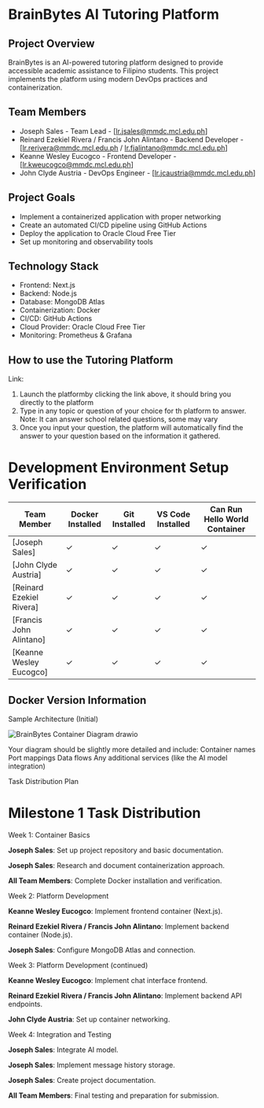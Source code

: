 # BrainBytes AI Tutoring Platform

## Project Overview
BrainBytes is an AI-powered tutoring platform designed to provide accessible academic assistance to Filipino students. This project implements the platform using modern DevOps practices and containerization.

## Team Members
- Joseph Sales - Team Lead - [lr.jsales@mmdc.mcl.edu.ph]
- Reinard Ezekiel Rivera / Francis John Alintano - Backend Developer - [lr.rerivera@mmdc.mcl.edu.ph / lr.fjalintano@mmdc.mcl.edu.ph]
- Keanne Wesley Eucogco - Frontend Developer - [lr.kweucogco@mmdc.mcl.edu.ph]
- John Clyde Austria - DevOps Engineer - [lr.jcaustria@mmdc.mcl.edu.ph]

## Project Goals
- Implement a containerized application with proper networking
- Create an automated CI/CD pipeline using GitHub Actions
- Deploy the application to Oracle Cloud Free Tier
- Set up monitoring and observability tools

## Technology Stack
- Frontend: Next.js
- Backend: Node.js
- Database: MongoDB Atlas
- Containerization: Docker
- CI/CD: GitHub Actions
- Cloud Provider: Oracle Cloud Free Tier
- Monitoring: Prometheus & Grafana


## How to use the Tutoring Platform

Link:

1. Launch the platformby clicking the link above, it should bring you directly to the platform
2. Type in any topic or question of your choice for th platform to answer.
Note: It can answer school related questions, some may vary
3. Once you input your question, the platform will automatically find the answer to your question based on the information it gathered.



# Development Environment Setup Verification

| Team Member    | Docker Installed  | Git Installed| VS Code Installed   | Can Run Hello World Container     |
|----------------|-------------------|--------------|---------------------|-----------------------------------|
| [Joseph Sales]         | ✓                 | ✓           | ✓                   | ✓                                |
| [John Clyde Austria]         | ✓                 | ✓           | ✓                   | ✓                                |
| [Reinard Ezekiel Rivera]         | ✓                 | ✓           | ✓                   | ✓                                |
| [Francis John Alintano]         | ✓                 | ✓           | ✓                   | ✓                                |
| [Keanne Wesley Eucogco]         | ✓                 | ✓           | ✓                   | ✓                                |


## Docker Version Information



Sample Architecture (Initial)

![BrainBytes Container Diagram drawio](https://github.com/user-attachments/assets/2acaf8d7-5e71-4b90-8042-f574fefad649)

Your diagram should be slightly more detailed and include:
Container names
Port mappings
Data flows
Any additional services (like the AI model integration)


Task Distribution Plan


# Milestone 1 Task Distribution

Week 1: Container Basics

**Joseph Sales**: Set up project repository and basic documentation.

**Joseph Sales**: Research and document containerization approach.

**All Team Members**: Complete Docker installation and verification.


Week 2: Platform Development

**Keanne Wesley Eucogco**: Implement frontend container (Next.js).

**Reinard Ezekiel Rivera / Francis John Alintano**: Implement backend container (Node.js).

**Joseph Sales**: Configure MongoDB Atlas and connection.


Week 3: Platform Development (continued)

**Keanne Wesley Eucogco**: Implement chat interface frontend.

**Reinard Ezekiel Rivera / Francis John Alintano**: Implement backend API endpoints.

**John Clyde Austria**: Set up container networking.


Week 4: Integration and Testing

**Joseph Sales**: Integrate AI model.

**Joseph Sales**: Implement message history storage.

**Joseph Sales**: Create project documentation.

**All Team Members**: Final testing and preparation for submission.
